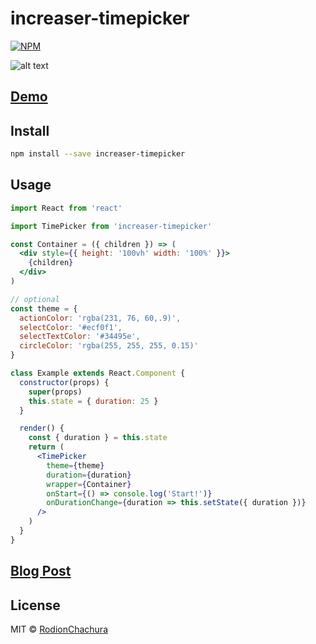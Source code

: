 # increaser-timepicker

> 

[![NPM](https://img.shields.io/npm/v/increaser-timepicker.svg)](https://www.npmjs.com/package/increaser-timepicker)

![alt text](https://cdn-images-1.medium.com/max/2000/1*rPME-ceW9GySQpv2qSA41A.gif)

## [Demo](https://rodionchachura.github.io/increaser-timepicker/)

## Install

```bash
npm install --save increaser-timepicker
```

## Usage

```jsx
import React from 'react'

import TimePicker from 'increaser-timepicker'

const Container = ({ children }) => (
  <div style={{ height: '100vh' width: '100%' }}>
    {children}
  </div>
)

// optional
const theme = {
  actionColor: 'rgba(231, 76, 60,.9)',
  selectColor: '#ecf0f1',
  selectTextColor: '#34495e',
  circleColor: 'rgba(255, 255, 255, 0.15)'
}

class Example extends React.Component {
  constructor(props) {
    super(props)
    this.state = { duration: 25 }
  }

  render() {
    const { duration } = this.state
    return (
      <TimePicker
        theme={theme}
        duration={duration}
        wrapper={Container}
        onStart={() => console.log('Start!')}
        onDurationChange={duration => this.setState({ duration })}
      />
    )
  }
}
```
## [Blog Post](https://geekrodion.com/blog/timepicker-react)

## License

MIT © [RodionChachura](https://geekrodion.com)
